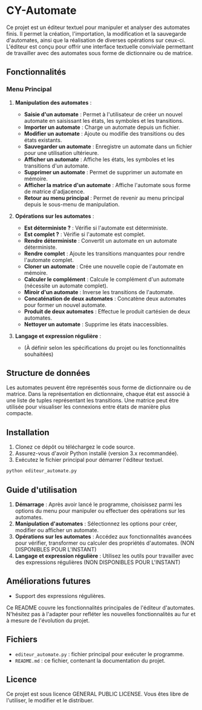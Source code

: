 # CY-Automate

Ce projet est un éditeur textuel pour manipuler et analyser des automates finis. Il permet la création, l'importation, la modification et la sauvegarde d'automates, ainsi que la réalisation de diverses opérations sur ceux-ci. L'éditeur est conçu pour offrir une interface textuelle conviviale permettant de travailler avec des automates sous forme de dictionnaire ou de matrice.

## Fonctionnalités

### Menu Principal

1. **Manipulation des automates** :
   - **Saisie d'un automate** : Permet à l'utilisateur de créer un nouvel automate en saisissant les états, les symboles et les transitions.
   - **Importer un automate** : Charge un automate depuis un fichier.
   - **Modifier un automate** : Ajoute ou modifie des transitions ou des états existants.
   - **Sauvegarder un automate** : Enregistre un automate dans un fichier pour une utilisation ultérieure.
   - **Afficher un automate** : Affiche les états, les symboles et les transitions d'un automate.
   - **Supprimer un automate** : Permet de supprimer un automate en mémoire.
   - **Afficher la matrice d'un automate** : Affiche l'automate sous forme de matrice d'adjacence.
   - **Retour au menu principal** : Permet de revenir au menu principal depuis le sous-menu de manipulation.

2. **Opérations sur les automates** :
   - **Est déterministe ?** : Vérifie si l'automate est déterministe.
   - **Est complet ?** : Vérifie si l'automate est complet.
   - **Rendre déterministe** : Convertit un automate en un automate déterministe.
   - **Rendre complet** : Ajoute les transitions manquantes pour rendre l'automate complet.
   - **Cloner un automate** : Crée une nouvelle copie de l'automate en mémoire.
   - **Calculer le complément** : Calcule le complément d'un automate (nécessite un automate complet).
   - **Miroir d'un automate** : Inverse les transitions de l'automate.
   - **Concaténation de deux automates** : Concatène deux automates pour former un nouvel automate.
   - **Produit de deux automates** : Effectue le produit cartésien de deux automates.
   - **Nettoyer un automate** : Supprime les états inaccessibles.

3. **Langage et expression régulière** :
   - (À définir selon les spécifications du projet ou les fonctionnalités souhaitées)

## Structure de données

Les automates peuvent être représentés sous forme de dictionnaire ou de matrice. Dans la représentation en dictionnaire, chaque état est associé à une liste de tuples représentant les transitions. Une matrice peut être utilisée pour visualiser les connexions entre états de manière plus compacte.


## Installation

1. Clonez ce dépôt ou téléchargez le code source.
2. Assurez-vous d'avoir Python installé (version 3.x recommandée).
3. Exécutez le fichier principal pour démarrer l'éditeur textuel.

```bash
python editeur_automate.py
```

## Guide d'utilisation

1. **Démarrage** : Après avoir lancé le programme, choisissez parmi les options du menu pour manipuler ou effectuer des opérations sur les automates.
2. **Manipulation d'automates** : Sélectionnez les options pour créer, modifier ou afficher un automate.
3. **Opérations sur les automates** : Accédez aux fonctionnalités avancées pour vérifier, transformer ou calculer des propriétés d'automates. (NON DISPONIBLES POUR L'INSTANT)
4. **Langage et expression régulière** : Utilisez les outils pour travailler avec des expressions régulières (NON DISPONIBLES POUR L'INSTANT)


## Améliorations futures

- Support des expressions régulières.

Ce README couvre les fonctionnalités principales de l'éditeur d'automates. N'hésitez pas à l'adapter pour refléter les nouvelles fonctionnalités au fur et à mesure de l'évolution du projet.

## Fichiers

- `editeur_automate.py` : fichier principal pour exécuter le programme.
- `README.md` : ce fichier, contenant la documentation du projet.

## Licence

Ce projet est sous licence GENERAL PUBLIC LICENSE. Vous êtes libre de l'utiliser, le modifier et le distribuer.
